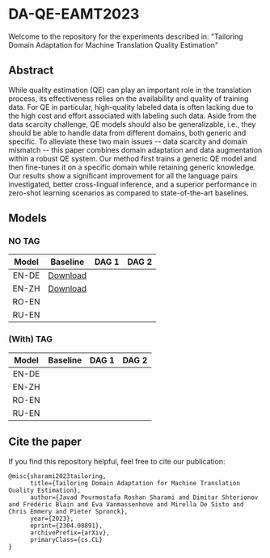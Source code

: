 # DA-QE-EAMT2023
Welcome to the repository for the experiments described in: "Tailoring Domain Adaptation for Machine Translation Quality Estimation"

## Abstract
While quality estimation (QE) can play an important role in the translation process, its effectiveness relies on the availability and quality of training data. For QE in particular, high-quality labeled data is often lacking due to the high cost and effort associated with labeling such data. Aside from the data scarcity challenge, QE models should also be generalizable, i.e., they should be able to handle data from different domains, both generic and specific. To alleviate these two main issues -- data scarcity and domain mismatch -- this paper combines domain adaptation and data augmentation within a robust QE system. Our method first trains a generic QE model and then fine-tunes it on a specific domain while retaining generic knowledge. Our results show a significant improvement for all the language pairs investigated, better cross-lingual inference, and a superior performance in zero-shot learning scenarios as compared to state-of-the-art baselines.

## Models
### NO TAG
|Model   | Baseline | DAG 1 | DAG 2|
|:------:|:--------:|:-----:|:----:|
|EN-DE   |[Download](https://huggingface.co/joyebright/EAMT2023-Baseline-EN-DE)|       |      |
|EN-ZH   |[Download](https://huggingface.co/joyebright/EAMT2023-Baseline-EN-ZH)|       |      |
|RO-EN   |          |       |      |
|RU-EN   |          |       |      |

### (With) TAG
|Model   | Baseline | DAG 1 | DAG 2|
|:------:|:--------:|:-----:|:----:|
|EN-DE   |          |       |      |
|EN-ZH   |          |       |      |
|RO-EN   |          |       |      |
|RU-EN   |          |       |      |

## Cite the paper
If you find this repository helpful, feel free to cite our publication:
```
@misc{sharami2023tailoring,
      title={Tailoring Domain Adaptation for Machine Translation Quality Estimation}, 
      author={Javad Pourmostafa Roshan Sharami and Dimitar Shterionov and Frédéric Blain and Eva Vanmassenhove and Mirella De Sisto and Chris Emmery and Pieter Spronck},
      year={2023},
      eprint={2304.08891},
      archivePrefix={arXiv},
      primaryClass={cs.CL}
}
```
